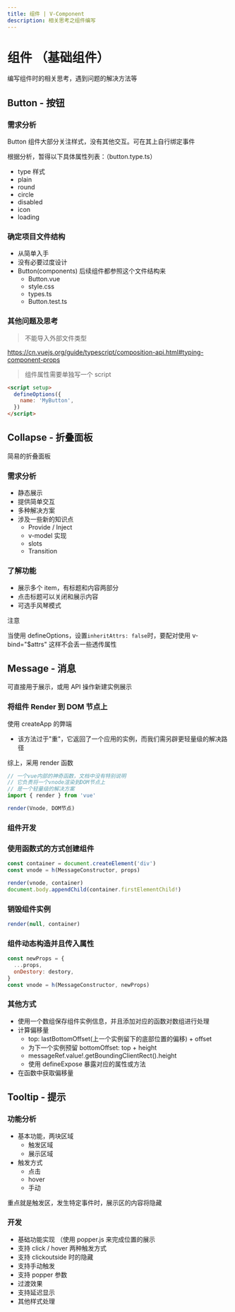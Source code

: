 ```yaml
---
title: 组件 | V-Component
description: 相关思考之组件编写
---
```


# 组件 （基础组件）

编写组件时的相关思考，遇到问题的解决方法等

## Button - 按钮

### 需求分析

Button 组件大部分关注样式，没有其他交互。可在其上自行绑定事件

根据分析，暂得以下具体属性列表：（button.type.ts）

- type 样式
- plain
- round
- circle
- disabled
- icon
- loading

### 确定项目文件结构

- 从简单入手
- 没有必要过度设计
- Button(components) 后续组件都参照这个文件结构来
  - Button.vue
  - style.css
  - types.ts
  - Button.test.ts

### 其他问题及思考

> 不能导入外部文件类型

https://cn.vuejs.org/guide/typescript/composition-api.html#typing-component-props

> 组件属性需要单独写一个 script

```html
<script setup>
  defineOptions({
    name: 'MyButton',
  })
</script>
```

## Collapse - 折叠面板

简易的折叠面板

### 需求分析

- 静态展示
- 提供简单交互
- 多种解决方案
- 涉及一些新的知识点
  - Provide / Inject
  - v-model 实现
  - slots
  - Transition

### 了解功能

- 展示多个 item，有标题和内容两部分
- 点击标题可以关闭和展示内容
- 可选手风琴模式

注意

当使用 defineOptions，设置`inheritAttrs: false`时，要配对使用 v-bind="$attrs" 这样不会丢一些透传属性

## Message - 消息

可直接用于展示，或用 API 操作新建实例展示

### 将组件 Render 到 DOM 节点上

使用 createApp 的弊端

- 该方法过于"重"，它返回了一个应用的实例，而我们需另辟更轻量级的解决路径

综上，采用 render 函数

```js
// 一个vue内部的神奇函数，文档中没有特别说明
// 它负责将一个vnode渲染到DOM节点上
// 是一个轻量级的解决方案
import { render } from 'vue'

render(Vnode, DOM节点)
```

### 组件开发

### 使用函数式的方式创建组件

```js
const container = document.createElement('div')
const vnode = h(MessageConstructor, props)

render(vnode, container)
document.body.appendChild(container.firstElementChild!)
```

### 销毁组件实例

```js
render(null, container)
```

### 组件动态构造并且传入属性

```js
const newProps = {
  ...props,
  onDestory: destory,
}
const vnode = h(MessageConstructor, newProps)
```

### 其他方式

- 使用一个数组保存组件实例信息，并且添加对应的函数对数组进行处理
- 计算偏移量
  - top: lastBottomOffset(上一个实例留下的底部位置的偏移) + offset
  - 为下一个实例预留 bottomOffset: top + height
  - messageRef.value!.getBoundingClientRect().height
  - 使用 defineExpose 暴露对应的属性或方法
- 在函数中获取偏移量

## Tooltip - 提示

### 功能分析

- 基本功能，两块区域
  - 触发区域
  - 展示区域
- 触发方式
  - 点击
  - hover
  - 手动

重点就是触发区，发生特定事件时，展示区的内容将隐藏

### 开发

- 基础功能实现 （使用 popper.js 来完成位置的展示
- 支持 click / hover 两种触发方式
- 支持 clickoutside 时的隐藏
- 支持手动触发
- 支持 popper 参数
- 过渡效果
- 支持延迟显示
- 其他样式处理

